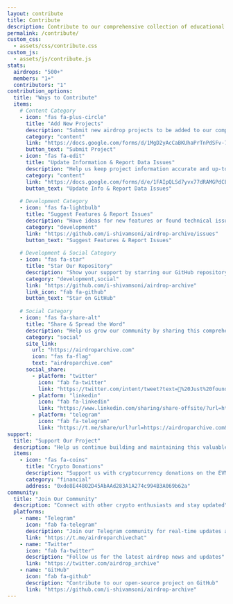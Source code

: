 ```yaml
---
layout: contribute
title: Contribute
description: Contribute to our comprehensive collection of educational resources about crypto airdrops, from basic concepts to advanced strategies.
permalink: /contribute/
custom_css:
  - assets/css/contribute.css
custom_js:
  - assets/js/contribute.js
stats:
  airdrops: "500+"
  members: "1+"
  contributors: "1"
contribution_options:
  title: "Ways to Contribute"
  items:
    # Content Category
    - icon: "fas fa-plus-circle"
      title: "Add New Projects"
      description: "Submit new airdrop projects to be added to our comprehensive archive."
      category: "content"
      link: "https://docs.google.com/forms/d/1MgD2yAcCaBKUhaPrTnPdSFv-77MToK_3V3jaxhWCISQ/edit?pli=1"
      button_text: "Submit Project"
    - icon: "fas fa-edit"
      title: "Update Information & Report Data Issues"
      description: "Help us keep project information accurate and up-to-date. Report incorrect data or missing information."
      category: "content"
      link: "https://docs.google.com/forms/d/e/1FAIpQLSd7yvx77dRAMGPdCE2OlrOOqtTaOcVq_dkRTNNBIKyEwKlZsw/viewform?usp=sharing&ouid=106595062097246539413"
      button_text: "Update Info & Report Data Issues"
    
    # Development Category
    - icon: "fas fa-lightbulb"
      title: "Suggest Features & Report Issues"
      description: "Have ideas for new features or found technical issues? Share your suggestions and report bugs on GitHub."
      category: "development"
      link: "https://github.com/i-shivamsoni/airdrop-archive/issues"
      button_text: "Suggest Features & Report Issues"
    
    # Development & Social Category
    - icon: "fas fa-star"
      title: "Star Our Repository"
      description: "Show your support by starring our GitHub repository"
      category: "development,social"
      link: "https://github.com/i-shivamsoni/airdrop-archive"
      link_icon: "fab fa-github"
      button_text: "Star on GitHub"
    
    # Social Category
    - icon: "fas fa-share-alt"
      title: "Share & Spread the Word"
      description: "Help us grow our community by sharing this comprehensive crypto airdrop resource with fellow enthusiasts"
      category: "social"
      site_link:
        url: "https://airdroparchive.com"
        icon: "fas fa-flag"
        text: "airdroparchive.com"
      social_share:
        - platform: "twitter"
          icon: "fab fa-twitter"
          link: "https://twitter.com/intent/tweet?text=🚀%20Just%20found%20the%20MOST%20comprehensive%20crypto%20airdrop%20archive!%20%0A%0A📊%20500%2B%20airdrops%20tracked%0A📚%20Learn%20strategies%20%26%20tips%0A⚡%20Stay%20updated%20on%20latest%20opportunities%0A%0A🔥%20Perfect%20for%20crypto%20enthusiasts!%20Check%20it%20out:%0Ahttps://airdroparchivedotcom%0A%0A%23crypto%20%23airdrop%20%23blockchain%20%23defi"
        - platform: "linkedin"
          icon: "fab fa-linkedin"
          link: "https://www.linkedin.com/sharing/share-offsite/?url=https://airdroparchive.com&title=Crypto%20Airdrop%20Archive%20-%20Comprehensive%20Resource%20for%20Crypto%20Enthusiasts&summary=Track%20500%2B%20airdrops%2C%20learn%20strategies%2C%20and%20stay%20updated%20with%20the%20latest%20crypto%20opportunities."
        - platform: "telegram"
          icon: "fab fa-telegram"
          link: "https://t.me/share/url?url=https://airdroparchive.com&text=🚀%20CRYPTO%20GEMS%20ALERT!%20%0A%0AJust%20discovered%20the%20ultimate%20airdrop%20archive%20with%20500%2B%20projects!%0A%0A✅%20Track%20all%20airdrops%0A✅%20Learn%20strategies%0A✅%20Never%20miss%20opportunities%0A%0A🔥%20Must-have%20for%20every%20crypto%20investor!%0A%0Ahttps://airdroparchivedotcom"
support:
  title: "Support Our Project"
  description: "Help us continue building and maintaining this valuable resource"
  items:
    - icon: "fas fa-coins"
      title: "Crypto Donations"
      description: "Support us with cryptocurrency donations on the EVM network"
      category: "financial"
      address: "0xde8E44802D45AbAAd283A1A274c994B3A069b62a"
community:
  title: "Join Our Community"
  description: "Connect with other crypto enthusiasts and stay updated"
  platforms:
    - name: "Telegram"
      icon: "fab fa-telegram"
      description: "Join our Telegram community for real-time updates and discussions"
      link: "https://t.me/airdroparchivechat"
    - name: "Twitter"
      icon: "fab fa-twitter"
      description: "Follow us for the latest airdrop news and updates"
      link: "https://twitter.com/airdrop_archive"
    - name: "GitHub"
      icon: "fab fa-github"
      description: "Contribute to our open-source project on GitHub"
      link: "https://github.com/i-shivamsoni/airdrop-archive"
---
```

